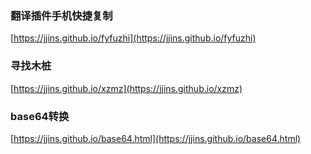 ### 翻译插件手机快捷复制

[https://jjins.github.io/fyfuzhi](https://jjins.github.io/fyfuzhi)


### 寻找木桩

[https://jjins.github.io/xzmz](https://jjins.github.io/xzmz) 


### base64转换

[https://jjins.github.io/base64.html](https://jjins.github.io/base64.html)


